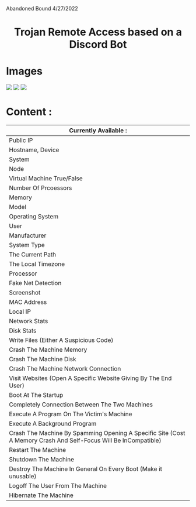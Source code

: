 Abandoned Bound  4/27/2022
<h1 align="center">Trojan Remote Access based on a Discord Bot</h1>


# Images

![](https://cdn.discordapp.com/attachments/790231513849266177/982982072777994250/2022-04-22_20_03_34_LI_2.jpg)
![](https://cdn.discordapp.com/attachments/790231513849266177/982981472505970758/2022-04-26_03_18_06_LI.jpg)
![](https://cdn.discordapp.com/attachments/790231513849266177/982981473411932160/2022-04-26_03_19_16_LI_2.jpg)


# Content :


Currently Available : | 
--------|
Public IP|
Hostname, Device|
System|
Node|
Virtual Machine True/False|
Number Of Prcoessors|
Memory|
Model|
Operating System|
User|
Manufacturer|
System Type|
The Current Path|
The Local Timezone|
Processor|
Fake Net Detection|
Screenshot|
MAC Address|
Local IP|
Network Stats|
Disk Stats|
Write Files (Either A Suspicious Code)|
Crash The Machine Memory|
Crash The Machine Disk|
Crash The Machine Network Connection|
Visit Websites (Open A Specific Website Giving By The End User)|
Boot At The Startup|
Completely Connection Between The Two Machines|
Execute A Program On The Victim's Machine|
Execute A Background Program|
Crash The Machine By Spamming Opening A Specific Site (Cost A Memory Crash And Self-Focus Will Be InCompatible)|
Restart The Machine|
Shutdown The Machine|
Destroy The Machine In General On Every Boot (Make it unusable)|
Logoff The User From The Machine|
Hibernate The Machine|

